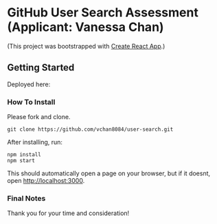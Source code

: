# GitHub User Search Assessment (Applicant: Vanessa Chan)

(This project was bootstrapped with [Create React App](https://github.com/facebook/create-react-app).)

## Getting Started

Deployed here:

### How To Install

Please fork and clone.

```
git clone https://github.com/vchan8084/user-search.git
```

After installing, run:

```
npm install
npm start
```

This should automatically open a page on your browser, but if it doesnt, open [http://localhost:3000](http://localhost:3000).

### Final Notes

Thank you for your time and consideration!
